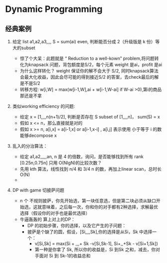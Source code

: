 # Dynamic Programming



## 经典案例

1. 给定 list a1,a2,a3,,,, S = sum(ai) even, 判断能否分成 2（升级版是 k 份）等大的subset

    * 惊了个大呆：此题就是 “ Reduction to a well-kown” problem,将问题转化为knapsack 问题，背包额度是S/2，每个元素 weight 是ai，profit 是ai
    * 为什么这样转化？ weight 保证你的解不会大于 S/2, 同时knapsack算法会最大化收益，因此会尽可能的得到接近S/2 的答案，去check最后的解是不是S/2
    * 转移方程: w[i,W] = max(w[i-1,W],ai + w[i-1,W-ai] if W-ai >0),第i的商品那还是不拿

2. 类似working efficiency 的问题:
    * 给定 x = [1,,,,n(n+1)/2], 判断是否存在 S subset of [1,,,,n]， sum(S) = x
    * 假如 x <= n，那么直接就是对的
    * 假如 x >= n,  a[i,x] = a[i-1,x] or a[i-1,x-i] , a[i,j] 表示使用 小于等于 i 的数 能够decompose x

3. 乱入的分治算法：
    * 给定 a1,a2,,,,,an, n 是 4 的倍数，询问，是否能够找到所有 rank [0.25n,0.75n] 只用 O(NlgN)的比较次数？
    * 先用 kth 算法，线性找到 n/4 和 3/4 n 的数，再加上linear scan，总时长 O(N)
    * 

4. DP with game 切披萨问题
    * n 个 不规则披萨，你先开始选，第一块任意选，但是第二块必须从缺口开始选，这就意味着，之后每一次，你和你的对手都有2种选择，求解最优选择（假设你的对手也是最优选择）
    * 牛逼轰轰的 算上对上的DP：
        * DP 的初始步骤，你的选择，以及它产生的子问题：
        * 披萨是个缺了的圆，假设，[Si,,,,Sk],你的选择是从Si，Sk 中选择一个：
            * v[Si,Sk] = max(Si + ,,,+ Sk -v[Si,Sk-1], Si+,,+Sk - v[Si+1,Sk])
            * 第一种是你拿了 Sk, 所以你的收益是，Si 到Sk 之和，减去，你对手面对 Si 到 Sk-1的收益总和